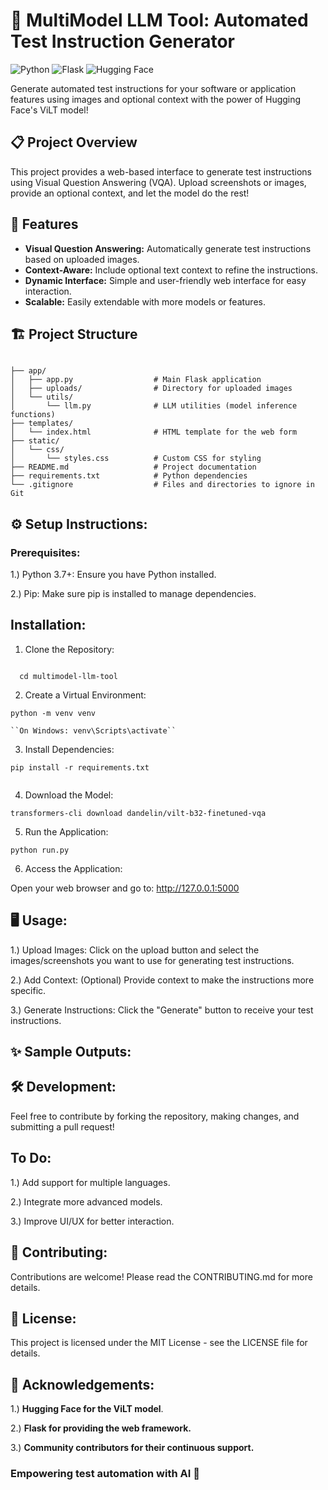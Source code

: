 # 🧪 MultiModel LLM Tool: Automated Test Instruction Generator

![Python](https://img.shields.io/badge/Python-3.11-blue?style=flat-square&logo=python) ![Flask](https://img.shields.io/badge/Flask-2.3.2-green?style=flat-square&logo=flask) ![Hugging Face](https://img.shields.io/badge/Hugging%20Face-Transformers-orange?style=flat-square&logo=hugging-face)

Generate automated test instructions for your software or application features using images and optional context with the power of Hugging Face's ViLT model!

## 📋 Project Overview

This project provides a web-based interface to generate test instructions using Visual Question Answering (VQA). Upload screenshots or images, provide an optional context, and let the model do the rest!

## 🚀 Features

- **Visual Question Answering:** Automatically generate test instructions based on uploaded images.
- **Context-Aware:** Include optional text context to refine the instructions.
- **Dynamic Interface:** Simple and user-friendly web interface for easy interaction.
- **Scalable:** Easily extendable with more models or features.

## 🏗️ Project Structure

``` 

├── app/
│   ├── app.py                  # Main Flask application
│   ├── uploads/                # Directory for uploaded images
│   └── utils/
│       └── llm.py              # LLM utilities (model inference functions)
├── templates/
│   └── index.html              # HTML template for the web form
├── static/
│   └── css/
│       └── styles.css          # Custom CSS for styling
├── README.md                   # Project documentation
├── requirements.txt            # Python dependencies
└── .gitignore                  # Files and directories to ignore in Git

```

## ⚙️ Setup Instructions:

### Prerequisites:

1.) Python 3.7+: Ensure you have Python installed.

2.) Pip: Make sure pip is installed to manage dependencies.

## Installation:

1. Clone the Repository:

```git clone https://github.com/Blacksujit/MultiModel_LLM_Tool

  cd multimodel-llm-tool
```

2. Create a Virtual Environment:

```
python -m venv venv

``On Windows: venv\Scripts\activate``

```

3. Install Dependencies:

```
pip install -r requirements.txt
 
```

4. Download the Model:

```
transformers-cli download dandelin/vilt-b32-finetuned-vqa

```

5. Run the Application:


```
python run.py
```

6. Access the Application:

Open your web browser and go to: http://127.0.0.1:5000


## 🖥️ Usage:

1.) Upload Images: Click on the upload button and select the images/screenshots you want to use for generating test instructions.

2.) Add Context: (Optional) Provide context to make the instructions more specific.

3.) Generate Instructions: Click the "Generate" button to receive your test instructions.

## ✨ Sample Outputs:

## 🛠️ Development:

Feel free to contribute by forking the repository, making changes, and submitting a pull request!

## To Do:
 
1.) Add support for multiple languages.

2.) Integrate more advanced models.

3.) Improve UI/UX for better interaction.

## 📝 Contributing:

Contributions are welcome! Please read the CONTRIBUTING.md for more details.

## 📜 License:

This project is licensed under the MIT License - see the LICENSE file for details.

## 🙏 Acknowledgements:

1.) **Hugging Face for the ViLT model**.

2.) **Flask for providing the web framework.**

3.) **Community contributors for their continuous support.**


### Empowering test automation with AI 🌟


